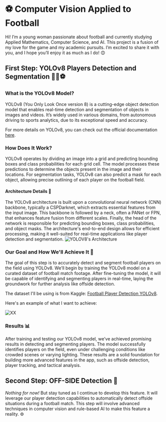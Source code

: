 # ⚽️ Computer Vision Applied to Football

Hi! I’m a young woman passionate about football and currently studying Applied Mathematics, Computer Science, and AI. This project is a fusion of my love for the game and my academic pursuits. I’m excited to share it with you, and I hope you’ll enjoy it as much as I do! 😊

## First Step: YOLOv8 Players Detection and Segmentation 🏃‍♀️⚽️

### What is the YOLOv8 Model?
YOLOv8 (You Only Look Once version 8) is a cutting-edge object detection model that enables real-time detection and segmentation of objects in images and videos. It’s widely used in various domains, from autonomous driving to sports analytics, due to its exceptional speed and accuracy.

For more details on YOLOv8, you can check out the official documentation [here](https://github.com/ultralytics/ultralytics).

### How Does It Work?
YOLOv8 operates by dividing an image into a grid and predicting bounding boxes and class probabilities for each grid cell. The model processes these predictions to determine the objects present in the image and their locations. For segmentation tasks, YOLOv8 can also predict a mask for each object, allowing precise outlining of each player on the football field.

#### Architecture Details 🧠
The YOLOv8 architecture is built upon a convolutional neural network (CNN) backbone, typically a CSPDarknet, which extracts essential features from the input image. This backbone is followed by a neck, often a PANet or FPN, that enhances feature fusion from different scales. Finally, the head of the network is responsible for predicting bounding boxes, class probabilities, and object masks. The architecture's end-to-end design allows for efficient processing, making it well-suited for real-time applications like player detection and segmentation.
![YOLOV8's Architecture](https://github.com/user-attachments/assets/84db83ff-a9ae-4f71-b0ce-d511a2240fce)

### Our Goal and How We'll Achieve It 🎯
The goal of this step is to accurately detect and segment football players on the field using YOLOv8. We’ll begin by training the YOLOv8 model on a curated dataset of football match footage. After fine-tuning the model, it will be capable of identifying and segmenting players in real-time, laying the groundwork for further analysis like offside detection.

The dataset I'll be using is from Kaggle: [Football Player Detection YOLOv8](https://www.kaggle.com/datasets/iasadpanwhar/football-player-detection-yolov8).

Here's an example of what I want to achieve:

![XX](https://miro.medium.com/v2/resize:fit:1400/1*zXS4XPz1RBa2GyCOOcm2SQ.jpeg) 

### Results 📊
After training and testing our YOLOv8 model, we’ve achieved promising results in detecting and segmenting players. The model successfully identifies players on the field, even under challenging conditions like crowded scenes or varying lighting. These results are a solid foundation for building more advanced features in the app, such as offside detection, player tracking, and tactical analysis.

## Second Step: OFF-SIDE Detection 🚩

*Nothing for now!* But stay tuned as I continue to develop this feature. It will leverage our player detection capabilities to automatically detect offside situations during a football match. This step will involve advanced techniques in computer vision and rule-based AI to make this feature a reality. ⚙️


